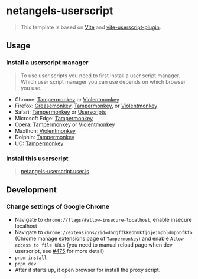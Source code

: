 # netangels-userscript

> This template is based on [Vite](https://vitejs.dev) and [vite-userscript-plugin](https://github.com/crashmax-dev/vite-userscript-plugin).

## Usage

### Install a userscript manager

> To use user scripts you need to first install a user script manager. Which user script manager you can use depends on which browser you use.

* Chrome: [Tampermonkey](https://chrome.google.com/webstore/detail/tampermonkey/dhdgffkkebhmkfjojejmpbldmpobfkfo) or [Violentmonkey](https://chrome.google.com/webstore/detail/violent-monkey/jinjaccalgkegednnccohejagnlnfdag)
* Firefox: [Greasemonkey](https://addons.mozilla.org/firefox/addon/greasemonkey/), [Tampermonkey](https://addons.mozilla.org/firefox/addon/tampermonkey/), or [Violentmonkey](https://addons.mozilla.org/firefox/addon/violentmonkey/)
* Safari: [Tampermonkey](http://tampermonkey.net/?browser=safari) or [Userscripts](https://apps.apple.com/app/userscripts/id1463298887)
* Microsoft Edge: [Tampermonkey](https://www.microsoft.com/store/p/tampermonkey/9nblggh5162s)
* Opera: [Tampermonkey](https://addons.opera.com/extensions/details/tampermonkey-beta/) or [Violentmonkey](https://violentmonkey.github.io/get-it/)
* Maxthon: [Violentmonkey](http://extension.maxthon.com/detail/index.php?view_id=1680)
* Dolphin: [Tampermonkey](https://play.google.com/store/apps/details?id=net.tampermonkey.dolphin)
* UC: [Tampermonkey](https://www.tampermonkey.net/?browser=ucweb&ext=dhdg)

### Install this userscript

> [netangels-userscript.user.js](https://crashmax-dev.github.io/netangels-userscript/netangels-userscript.user.js)

## Development

### Change settings of Google Chrome

* Navigate to `chrome://flags/#allow-insecure-localhost`, enable insecure localhost
* Navigate to `chrome://extensions/?id=dhdgffkkebhmkfjojejmpbldmpobfkfo` (Chrome manage extensions page of `Tampermonkey`) and enable `Allow access to file URLs` (you need to manual reload page when dev userscript, see [#475](https://github.com/Tampermonkey/tampermonkey/issues/475#issuecomment-348594785) for more detail)
* `pnpm install`
* `pnpm dev`
* After it starts up, it open browser for install the proxy script.
